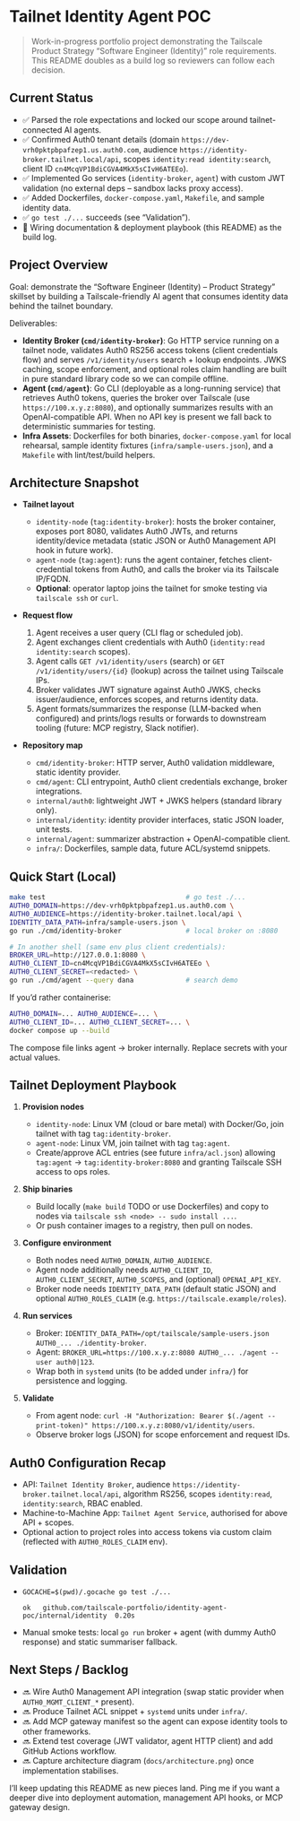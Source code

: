 # Tailnet Identity Agent POC

> Work-in-progress portfolio project demonstrating the Tailscale Product Strategy “Software Engineer (Identity)” role requirements. This README doubles as a build log so reviewers can follow each decision.

## Current Status
- ✅ Parsed the role expectations and locked our scope around tailnet-connected AI agents.
- ✅ Confirmed Auth0 tenant details (domain `https://dev-vrh0pktpbpafzep1.us.auth0.com`, audience `https://identity-broker.tailnet.local/api`, scopes `identity:read identity:search`, client ID `cn4McqVP1BdiCGVA4MkX5sCIvH6ATEEo`).
- ✅ Implemented Go services (`identity-broker`, `agent`) with custom JWT validation (no external deps – sandbox lacks proxy access).
- ✅ Added Dockerfiles, `docker-compose.yaml`, `Makefile`, and sample identity data.
- ✅ `go test ./...` succeeds (see “Validation”).
- 🔄 Wiring documentation & deployment playbook (this README) as the build log.

## Project Overview
Goal: demonstrate the “Software Engineer (Identity) – Product Strategy” skillset by building a Tailscale-friendly AI agent that consumes identity data behind the tailnet boundary.

Deliverables:
- **Identity Broker (`cmd/identity-broker`)**: Go HTTP service running on a tailnet node, validates Auth0 RS256 access tokens (client credentials flow) and serves `/v1/identity/users` search + lookup endpoints. JWKS caching, scope enforcement, and optional roles claim handling are built in pure standard library code so we can compile offline.
- **Agent (`cmd/agent`)**: Go CLI (deployable as a long-running service) that retrieves Auth0 tokens, queries the broker over Tailscale (use `https://100.x.y.z:8080`), and optionally summarizes results with an OpenAI-compatible API. When no API key is present we fall back to deterministic summaries for testing.
- **Infra Assets**: Dockerfiles for both binaries, `docker-compose.yaml` for local rehearsal, sample identity fixtures (`infra/sample-users.json`), and a `Makefile` with lint/test/build helpers.

## Architecture Snapshot
- **Tailnet layout**
  - `identity-node` (`tag:identity-broker`): hosts the broker container, exposes port 8080, validates Auth0 JWTs, and returns identity/device metadata (static JSON or Auth0 Management API hook in future work).
  - `agent-node` (`tag:agent`): runs the agent container, fetches client-credential tokens from Auth0, and calls the broker via its Tailscale IP/FQDN.
  - **Optional**: operator laptop joins the tailnet for smoke testing via `tailscale ssh` or `curl`.

- **Request flow**
  1. Agent receives a user query (CLI flag or scheduled job).
  2. Agent exchanges client credentials with Auth0 (`identity:read identity:search` scopes).
  3. Agent calls `GET /v1/identity/users` (search) or `GET /v1/identity/users/{id}` (lookup) across the tailnet using Tailscale IPs.
  4. Broker validates JWT signature against Auth0 JWKS, checks issuer/audience, enforces scopes, and returns identity data.
  5. Agent formats/summarizes the response (LLM-backed when configured) and prints/logs results or forwards to downstream tooling (future: MCP registry, Slack notifier).

- **Repository map**
  - `cmd/identity-broker`: HTTP server, Auth0 validation middleware, static identity provider.
  - `cmd/agent`: CLI entrypoint, Auth0 client credentials exchange, broker integrations.
  - `internal/auth0`: lightweight JWT + JWKS helpers (standard library only).
  - `internal/identity`: identity provider interfaces, static JSON loader, unit tests.
  - `internal/agent`: summarizer abstraction + OpenAI-compatible client.
  - `infra/`: Dockerfiles, sample data, future ACL/systemd snippets.

## Quick Start (Local)
```bash
make test                                   # go test ./...
AUTH0_DOMAIN=https://dev-vrh0pktpbpafzep1.us.auth0.com \
AUTH0_AUDIENCE=https://identity-broker.tailnet.local/api \
IDENTITY_DATA_PATH=infra/sample-users.json \
go run ./cmd/identity-broker                # local broker on :8080

# In another shell (same env plus client credentials):
BROKER_URL=http://127.0.0.1:8080 \
AUTH0_CLIENT_ID=cn4McqVP1BdiCGVA4MkX5sCIvH6ATEEo \
AUTH0_CLIENT_SECRET=<redacted> \
go run ./cmd/agent --query dana             # search demo
```

If you’d rather containerise:
```bash
AUTH0_DOMAIN=... AUTH0_AUDIENCE=... \
AUTH0_CLIENT_ID=... AUTH0_CLIENT_SECRET=... \
docker compose up --build
```
The compose file links agent → broker internally. Replace secrets with your actual values.

## Tailnet Deployment Playbook
1. **Provision nodes**
   - `identity-node`: Linux VM (cloud or bare metal) with Docker/Go, join tailnet with tag `tag:identity-broker`.
   - `agent-node`: Linux VM, join tailnet with tag `tag:agent`.
   - Create/approve ACL entries (see future `infra/acl.json`) allowing `tag:agent` → `tag:identity-broker:8080` and granting Tailscale SSH access to ops roles.

2. **Ship binaries**
   - Build locally (`make build` TODO or use Dockerfiles) and copy to nodes via `tailscale ssh <node> -- sudo install ...`.
   - Or push container images to a registry, then pull on nodes.

3. **Configure environment**
   - Both nodes need `AUTH0_DOMAIN`, `AUTH0_AUDIENCE`.
   - Agent node additionally needs `AUTH0_CLIENT_ID`, `AUTH0_CLIENT_SECRET`, `AUTH0_SCOPES`, and (optional) `OPENAI_API_KEY`.
   - Broker node needs `IDENTITY_DATA_PATH` (default static JSON) and optional `AUTH0_ROLES_CLAIM` (e.g. `https://tailscale.example/roles`).

4. **Run services**
   - Broker: `IDENTITY_DATA_PATH=/opt/tailscale/sample-users.json AUTH0_... ./identity-broker`.
   - Agent: `BROKER_URL=https://100.x.y.z:8080 AUTH0_... ./agent --user auth0|123`.
   - Wrap both in `systemd` units (to be added under `infra/`) for persistence and logging.

5. **Validate**
   - From agent node: `curl -H "Authorization: Bearer $(./agent --print-token)" https://100.x.y.z:8080/v1/identity/users`.
   - Observe broker logs (JSON) for scope enforcement and request IDs.

## Auth0 Configuration Recap
- API: `Tailnet Identity Broker`, audience `https://identity-broker.tailnet.local/api`, algorithm RS256, scopes `identity:read`, `identity:search`, RBAC enabled.
- Machine-to-Machine App: `Tailnet Agent Service`, authorised for above API + scopes.
- Optional action to project roles into access tokens via custom claim (reflected with `AUTH0_ROLES_CLAIM` env).

## Validation
- `GOCACHE=$(pwd)/.gocache go test ./...`
  ```
  ok   github.com/tailscale-portfolio/identity-agent-poc/internal/identity  0.20s
  ```
- Manual smoke tests: local `go run` broker + agent (with dummy Auth0 response) and static summariser fallback.

## Next Steps / Backlog
- 🔜 Wire Auth0 Management API integration (swap static provider when `AUTH0_MGMT_CLIENT_*` present).
- 🔜 Produce Tailnet ACL snippet + `systemd` units under `infra/`.
- 🔜 Add MCP gateway manifest so the agent can expose identity tools to other frameworks.
- 🔜 Extend test coverage (JWT validator, agent HTTP client) and add GitHub Actions workflow.
- 🔜 Capture architecture diagram (`docs/architecture.png`) once implementation stabilises.

I’ll keep updating this README as new pieces land. Ping me if you want a deeper dive into deployment automation, management API hooks, or MCP gateway design. 
